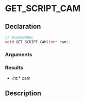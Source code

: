 # GET_SCRIPT_CAM

## Declaration
```cpp
// 0x5F00596C
void GET_SCRIPT_CAM(int* cam);
```

### Arguments

### Results
- **int*:** cam

## Description
